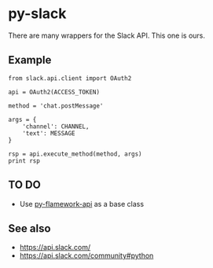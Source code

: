 # py-slack

There are many wrappers for the Slack API. This one is ours.

## Example

	from slack.api.client import OAuth2

	api = OAuth2(ACCESS_TOKEN)

	method = 'chat.postMessage'

	args = {
		'channel': CHANNEL,
		'text': MESSAGE
	}

	rsp = api.execute_method(method, args)
	print rsp

## TO DO

* Use [py-flamework-api](https://github.com/cooperhewitt/py-flamework-api) as a base class

## See also

* https://api.slack.com/
* https://api.slack.com/community#python